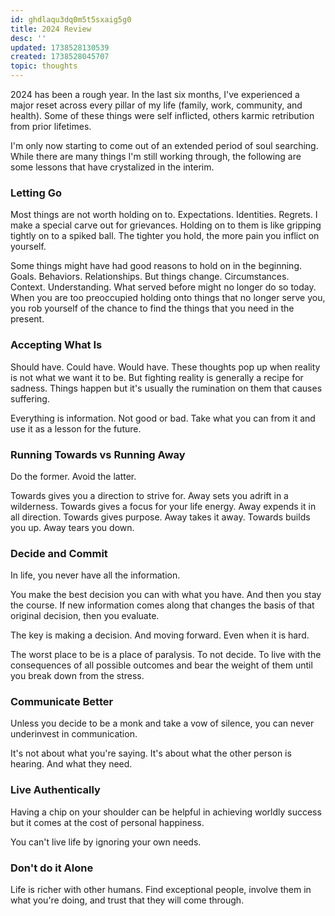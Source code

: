 ```yaml
---
id: ghdlaqu3dq0m5t5sxaig5g0
title: 2024 Review
desc: ''
updated: 1738528130539
created: 1738528045707
topic: thoughts
---
```


2024 has been a rough year. In the last six months, I've experienced a major reset across every pillar of my life (family, work, community, and health). Some of these things were self inflicted, others karmic retribution from prior lifetimes. 

I'm only now starting to come out of an extended period of soul searching. While there are many things I'm still working through, the following are some lessons that have crystalized in the interim. 

### Letting Go

Most things are not worth holding on to. Expectations. Identities. Regrets.
I make a special carve out for grievances. Holding on to them is like gripping tightly on to a spiked ball. The tighter you hold, the more pain you inflict on yourself. 

Some things might have had good reasons to hold on in the beginning. Goals. Behaviors. Relationships. But things change. Circumstances. Context. Understanding. What served before might no longer do so today. When you are too preoccupied holding onto things that no longer serve you, you rob yourself of the chance to find the things that you need in the present.

### Accepting What Is

Should have. Could have. Would have. These thoughts pop up when reality is not what we want it to be. But fighting reality is generally a recipe for sadness. Things happen but it's usually the rumination on them that causes suffering.

Everything is information. Not good or bad. Take what you can from it and use it as a lesson for the future. 

### Running Towards vs Running Away

Do the former. Avoid the latter.

Towards gives you a direction to strive for. Away sets you adrift in a wilderness.
Towards gives a focus for your life energy. Away expends it in all direction.
Towards gives purpose. Away takes it away.
Towards builds you up. Away tears you down. 

### Decide and Commit

In life, you never have all the information. 

You make the best decision you can with what you have. And then you stay the course. 
If new information comes along that changes the basis of that original decision, then you evaluate.

The key is making a decision. And moving forward. Even when it is hard. 

The worst place to be is a place of paralysis. To not decide. To live with the consequences of all possible outcomes and bear the weight of them until you break down from the stress.

### Communicate Better

Unless you decide to be a monk and take a vow of silence, you can never underinvest in communication.

It's not about what you're saying. It's about what the other person is hearing. And what they need. 

### Live Authentically

Having a chip on your shoulder can be helpful in achieving worldly success but it comes at the cost of personal happiness.

You can't live life by ignoring your own needs. 

### Don't do it Alone

Life is richer with other humans. Find exceptional people, involve them in what you're doing, and trust that they will come through. 

